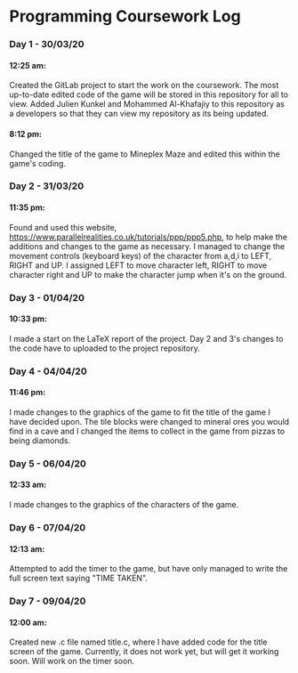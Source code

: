 # Programming Coursework Log

### Day 1 - 30/03/20

#### 12:25 am:

Created the GitLab project to start the work on the coursework. The most up-to-date edited code of the game will be stored in this repository for all to view. Added Julien Kunkel and Mohammed Al-Khafajiy to this repository as a developers so that they can view my repository as its being updated.

#### 8:12 pm:

Changed the title of the game to Mineplex Maze and edited this within the game's coding.

### Day 2 - 31/03/20

#### 11:35 pm:

Found and used this website, https://www.parallelrealities.co.uk/tutorials/ppp/ppp5.php, to help make the additions and changes to the game as necessary. I managed to change the movement controls (keyboard keys) of the character from a,d,i to LEFT, RIGHT and UP. I assigned LEFT to move character left, RIGHT to move character right and UP to make the character jump when it's on the ground.

### Day 3 - 01/04/20

#### 10:33 pm: 

I made a start on the LaTeX report of the project. Day 2 and 3's changes to the code have to uploaded to the project repository.

### Day 4 - 04/04/20

#### 11:46 pm:

I made changes to the graphics of the game to fit the title of the game I have decided upon. The tile blocks were changed to mineral ores you would find in a cave and I changed the items to collect in the game from pizzas to being diamonds.

### Day 5 - 06/04/20

#### 12:33 am:

I made changes to the graphics of the characters of the game.

### Day 6 - 07/04/20

#### 12:13 am:

Attempted to add the timer to the game, but have only managed to write the full screen text saying "TIME TAKEN".

### Day 7 - 09/04/20

#### 12:00 am:

Created new .c file named title.c, where I have added code for the title screen of the game. Currently, it does not work yet, but will get it working soon. Will work on the timer soon.


